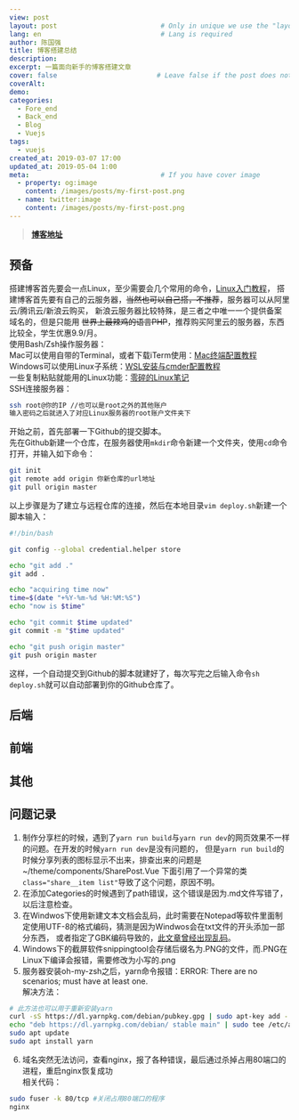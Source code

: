 ```yaml
---
view: post
layout: post                          # Only in unique we use the "layout: post"
lang: en                              # Lang is required
author: 陈国强
title: 博客搭建总结
description:
excerpt: 一篇面向新手的博客搭建文章
cover: false                         # Leave false if the post does not have cover image, if there is set to true
coverAlt:
demo:
categories:
  - Fore_end
  - Back_end
  - Blog
  - Vuejs
tags:
  - vuejs
created_at: 2019-03-07 17:00
updated_at: 2019-05-04 1:00
meta:                                 # If you have cover image
  - property: og:image
    content: /images/posts/my-first-post.png
  - name: twitter:image
    content: /images/posts/my-first-post.png
---
```


> **[博客地址](https://www.robinchen95.com/)**
## 预备  

搭建博客首先要会一点Linux，至少需要会几个常用的命令，[Linux入门教程](http://linux.vbird.org/#)，
搭建博客首先要有自己的云服务器，~~当然也可以自己搭，不推荐~~，服务器可以从阿里云/腾讯云/新浪云购买，
新浪云服务器比较特殊，是三者之中唯一一个提供备案域名的，但是只能用 ~~世界上最辣鸡的语言PHP~~，推荐购买阿里云的服务器，东西比较全，学生优惠9.9/月。  
使用Bash/Zsh操作服务器：  
Mac可以使用自带的Terminal，或者下载iTerm使用：[Mac终端配置教程](https://wyydsb.xin/other/terminal.html)  
Windows可以使用Linux子系统：[WSL安装与cmder配置教程](https://www.robinchen95.com/posts/Windows_Subsystem.html)  
一些复制粘贴就能用的Linux功能：[零碎的Linux笔记](https://www.robinchen95.com/posts/Linux_learning.html)  
SSH连接服务器：  
```bash
ssh root@你的IP //也可以是root之外的其他账户
输入密码之后就进入了对应Linux服务器的root账户文件夹下
```
开始之前，首先部署一下Github的提交脚本。  
先在Github新建一个仓库，在服务器使用`mkdir`命令新建一个文件夹，使用`cd`命令打开，并输入如下命令：  
```bash
git init
git remote add origin 你新仓库的url地址
git pull origin master
```
以上步骤是为了建立与远程仓库的连接，然后在本地目录`vim deploy.sh`新建一个脚本输入：  

```bash
#!/bin/bash

git config --global credential.helper store

echo "git add ."
git add .

echo "acquiring time now"
time=$(date "+%Y-%m-%d %H:%M:%S")
echo "now is $time"

echo "git commit $time updated"
git commit -m "$time updated"

echo "git push origin master"
git push origin master
```
这样，一个自动提交到Github的脚本就建好了，每次写完之后输入命令`sh deploy.sh`就可以自动部署到你的Github仓库了。  

## 后端  

## 前端  

## 其他  

## 问题记录  

1. 制作分享栏的时候，遇到了`yarn run build`与`yarn run dev`的网页效果不一样的问题。在开发的时候`yarn run dev`是没有问题的，
但是`yarn run build`的时候分享列表的图标显示不出来，排查出来的问题是~/theme/components/SharePost.Vue
下面引用了一个异常的类`class="share__item list"`导致了这个问题，原因不明。  
2. 在添加Categories的时候遇到了path错误，这个错误是因为.md文件写错了，以后注意检查。  
3. 在Windwos下使用新建文本文档会乱码，此时需要在Notepad等软件里面制定使用UTF-8的格式编码，猜测是因为Windwos会在txt文件的开头添加一部分东西，
或者指定了GBK编码导致的，[此文章曾经出现乱码](http://101.200.53.152/posts/Federation.html)。  
4. Windows下的截屏软件snippingtool会存储后缀名为.PNG的文件，而.PNG在Linux下编译会报错，需要修改为小写的.png  
5. 服务器安装oh-my-zsh之后，yarn命令报错：ERROR: There are no scenarios; must have at least one.  
解决方法：
```bash
# 此方法也可以用于重新安装yarn
curl -sS https://dl.yarnpkg.com/debian/pubkey.gpg | sudo apt-key add -
echo "deb https://dl.yarnpkg.com/debian/ stable main" | sudo tee /etc/apt/sources.list.d/yarn.list
sudo apt update
sudo apt install yarn
```
6. 域名突然无法访问，查看nginx，报了各种错误，最后通过杀掉占用80端口的进程，重启nginx恢复成功  
相关代码：  
```bash
sudo fuser -k 80/tcp #关闭占用80端口的程序
nginx
```